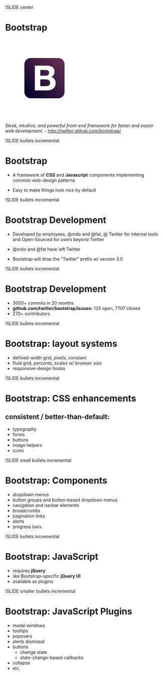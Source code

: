 !SLIDE center
# Bootstrap

![B](bootstrap-logo.png)

*Sleek, intuitive, and powerful front-end framework for faster and easier web development.* - <http://twitter.github.com/bootstrap/>

!SLIDE bullets incremental
# Bootstrap

- A framework of **CSS** and **Javascript** components implementing common web-design patterns

- Easy to make things look nice by default


!SLIDE bullets incremental
# Bootstrap Development

- Developed by employees, @mdo and @fat, @ Twitter for internal tools and Open-Sourced for users beyond Twitter

- @mdo and @fat have left Twitter

- Bootstrap will drop the "Twitter" prefix w/ version 3.0

!SLIDE bullets incremental
# Bootstrap Development

- 3000+ commits in 20 months
- **github.com/twitter/bootstrap/issues:** 125 open, 7707 closed
- 270+ contributors

!SLIDE bullets incremental
# Bootstrap: layout systems

- defined-width grid, *pixels*, constant
- fluid grid, *percents*, scales w/ browser size
- responsive-design hooks


!SLIDE bullets incremental
# Bootstrap: CSS enhancements

## consistent / better-than-default:

- typography
- forms
- buttons
- image helpers
- icons

!SLIDE small bullets incremental
# Bootstrap: Components

- dropdown menus
- button groups and button-based dropdown menus
- navigation and navbar elements
- breadcrumbs
- pagination links
- alerts
- progress bars

!SLIDE bullets incremental
# Bootstrap: JavaScript

- requires **jQuery**
- like Bootstrap-specific **jQuery UI**
- available as plugins

!SLIDE smaller bullets incremental
# Bootstrap: JavaScript Plugins

- modal windows
- tooltips
- popovers
- alerts dismissal
- buttons
  - change state
  - state-change-based callbacks
- collapse
- etc.
